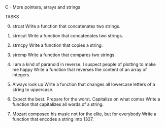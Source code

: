 C - More pointers, arrays and strings

TASKS

0. strcat
Write a function that concatenates two strings.

1. strncat
Write a function that concatenates two strings.

2. strncpy
Write a function that copies a string.

3. strcmp
Write a function that compares two strings.

4. I am a kind of paranoid in reverse. I suspect people of plotting to make me happy
Write a function that reverses the content of an array of integers.

5. Always look up
Write a function that changes all lowercase letters of a string to uppercase.

6. Expect the best. Prepare for the worst. Capitalize on what comes
Write a function that capitalizes all words of a string.

7. Mozart composed his music not for the elite, but for everybody
Write a function that encodes a string into 1337.


